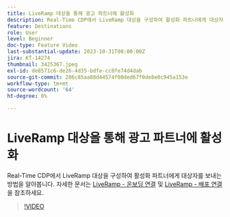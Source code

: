 ```yaml
---
title: LiveRamp 대상을 통해 광고 파트너에 활성화
description: Real-Time CDP에서 LiveRamp 대상을 구성하여 활성화 파트너에게 대상자를 보내는 방법을 알아봅니다.
feature: Destinations
role: User
level: Beginner
doc-type: Feature Video
last-substantial-update: 2023-10-31T00:00:00Z
jira: KT-14274
thumbnail: 3425367.jpeg
exl-id: de8571c6-de26-4d35-bdfe-cc8fe74d4dab
source-git-commit: 286c85aa88d44574f00ded67f0de8e0c945a153e
workflow-type: tm+mt
source-wordcount: '64'
ht-degree: 0%

---
```


# LiveRamp 대상을 통해 광고 파트너에 활성화

Real-Time CDP에서 LiveRamp 대상을 구성하여 활성화 파트너에게 대상자를 보내는 방법을 알아봅니다. 자세한 문서는 [LiveRamp - 온보딩 연결](https://experienceleague.adobe.com/docs/experience-platform/destinations/catalog/advertising/liveramp-onboarding.html?lang=ko) 및 [LiveRamp - 배포 연결](https://experienceleague.adobe.com/docs/experience-platform/destinations/catalog/advertising/liveramp-distribution.html?lang=ko)을 참조하세요.

>[!VIDEO](https://video.tv.adobe.com/v/3452664/?learn=on&enablevpops&captions=kor)
